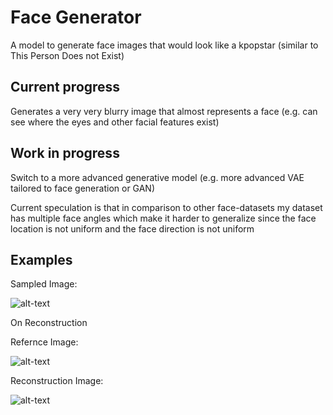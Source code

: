 # Face Generator
A model to generate face images that would look like a kpopstar (similar to This Person Does not Exist)
## Current progress
Generates a very very blurry image that almost represents a face (e.g. can see where the eyes and other facial features exist)
## Work in progress
Switch to a more advanced generative model (e.g. more advanced VAE tailored to face generation or GAN)

Current speculation is that in comparison to other face-datasets my dataset has multiple face angles which make it harder to generalize
since the face location is not uniform and the face direction is not uniform

## Examples
Sampled Image:

![alt-text](https://i.imgur.com/HpZBpck.png)

On Reconstruction

Refernce Image:

![alt-text](https://i.imgur.com/e3sptQi.jpg)

Reconstruction Image:

![alt-text](https://i.imgur.com/PoUK7v0.png)
